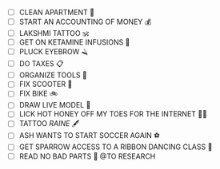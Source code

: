 - [ ] CLEAN APARTMENT 🧹
- [ ] START AN ACCOUNTING OF MONEY 💰
- [ ] LAKSHMI TATTOO 🕉️
- [ ] GET ON KETAMINE INFUSIONS 💉
- [ ] PLUCK EYEBROW 🪒
- [ ] DO TAXES 📋
- [ ] ORGANIZE TOOLS 🔧
- [ ] FIX SCOOTER 🛴
- [ ] FIX BIKE 🚲
- [ ] DRAW LIVE MODEL 🎨
- [ ] LICK HOT HONEY OFF MY TOES FOR THE INTERNET 👅🍯
- [ ] TATTOO *RAINE* 🖋️
- [ ] ASH WANTS TO START SOCCER AGAIN ⚽
- [ ] GET SPARROW ACCESS TO A RIBBON DANCING CLASS 🎀
- [ ] READ NO BAD PARTS 📖 @TO RESEARCH
